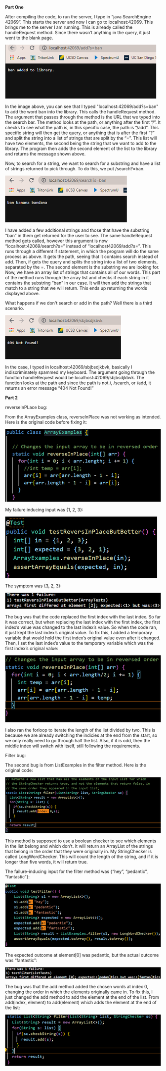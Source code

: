 
**Part One**

After compiling the code, to run the server, I type in “java SearchEngine 42069”. This starts the server and now I can go to localhost:42069. This brings me to the server I am running. This is already called the handleRequest method. Since there wasn’t anything in the query, it just went to the blank page.

![](Lab-Report-2-1.add.png)

In the image above, you can see that I typed "localhost:42069/add?s=ban" to add the word ban into the library. This calls the handleRequest method. The argument that passes through the method is the URL that we typed into the search bar. The method looks at the path, or anything after the first “/”. It checks to see what the path is, in this specific case, the path is “/add”. This specific string will then get the query, or anything that is after the first “?” and split the string into a list of strings that are split by the “=”. This list will have two elements, the second being the string that we want to add to the library. The program then adds the second element of the list to the library and returns the message shown above.

Now, to search for a string, we want to search for a substring and have a list of strings returned to pick through. To do this, we put /search?=ban.

![](Lab-Report-2-1.search.png)

I have added a few additional strings and those that have the substring “ban” in them get returned for the user to see. The same handleRequest method gets called, however this argument is now “localhost:42069/search?s=” instead of “localhost42069/add?s=”. This runs through a different if statement, in which the program will do the same process as above. It gets the path, seeing that it contains search instead of add. Then, if gets the query and splits the string into a list of two elements, separated by the =. The second element is the substring we are looking for. Now, we have an array list of strings that contains all of our words. This part of the method runs through the array list and checks if each string in it contains the substring “ban” in our case. It will then add the strings that match to a string that we will return. This ends up returning the words displayed above.

What happens if we don't search or add in the path? Well there is a third scenario.

![](Lab-Report-2-1.NOTFOUND.png)

In the case, I typed in localhost:42069/sbjbsdjkbvk, basically I indiscriminately spammed my keyboard. The argument going through the function handleRequest would be localhost:42069/sbjbsdjkbvk. The function looks at the path and since the path is not /, /search, or /add, it returns an error message “404 Not Found!”

**Part 2**

reverseInPLace bug:

From the ArrayExamples class, reverseInPlace was not working as intended. Here is the original code before fixing it: 

![](Lab3-Bad-reverseInPlace.png)

My failure inducing input was {1, 2, 3}:

![](Lab3-testReverseInPlace-sc.png)

The symptom was {3, 2, 3}:

![](Lab3-Array-examples-symptom-reverseInPlace.png)

The bug was that the code replaced the first index with the last index. So far it was correct, but when replacing the last index with the first index, the first index’s value was changed to the last index’s value. So when the code ran, it just kept the last index’s original value. To fix this, I added a temporary variable that would hold the first index’s original value even after it changed. Then, I set the last index’s value to the temporary variable which was the first index’s original value: 

![](Lab3-Good-reverseInPlace.png)

I also ran the forloop to iterate the length of the list divided by two. This is because we are already switching the indicies at the end from the start, so we only really need to go through half the list. Also, if it is odd, then the middle index will switch with itself, still following the requirements.

Filter bug:

The second bug is from ListExamples in the filter method. Here is the original code: 

![](Lab3-Bad-filter.png)

This method is supposed to use a boolean checker to see which elements in the list belong and which don’t. It will return an ArrayList of the strings that belong in the order that they were originally in. My StringChecker is called LongWordChecker. This will count the length of the string, and if it is longer than five words, it will return true.

The failure-inducing input for the filter method was {“hey”, “pedantic”, “fantastic”}:

![](Lab3-test-filter.png)

 The expected outcome at element[0] was pedantic, but the actual outcome was “fantastic”:
 
 ![](Lab3-filter-symptom.png)

 The bug was that the add method added the chosen words at index 0, changing the order in which the elements originally came in. To fix this, I just changed the add method to add the element at the end of the list. From add(index, element) to add(element) which adds the element at the end of the list:

 ![](Lab3-Good-filter.png)

